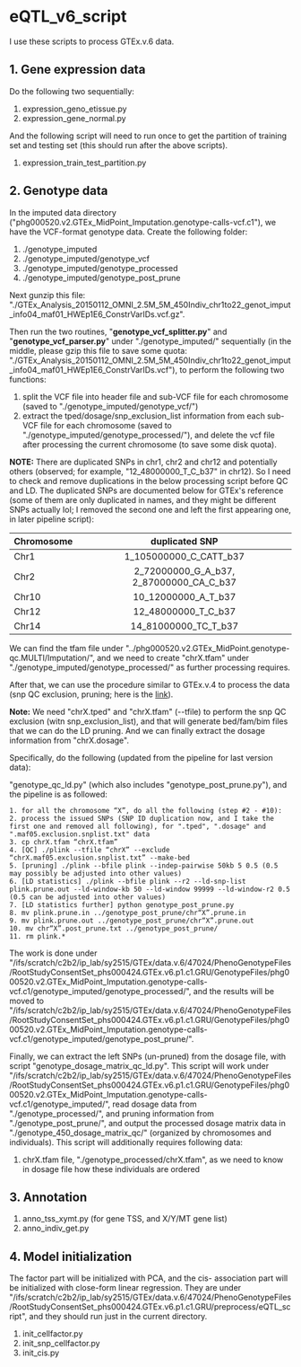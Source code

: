 # eQTL_v6_script

I use these scripts to process GTEx.v.6 data.


## 1. Gene expression data

Do the following two sequentially:

1. expression\_geno\_etissue.py
2. expression\_gene\_normal.py

And the following script will need to run once to get the partition of training set and testing set (this should run after the above scripts).

1. expression\_train\_test\_partition.py


## 2. Genotype data

In the imputed data directory ("phg000520.v2.GTEx\_MidPoint\_Imputation.genotype-calls-vcf.c1"), we have the VCF-format genotype data. Create the following folder:

1. ./genotype\_imputed
2. ./genotype\_imputed/genotype\_vcf
3. ./genotype\_imputed/genotype\_processed
4. ./genotype\_imputed/genotype\_post\_prune



Next gunzip this file: "./GTEx\_Analysis\_20150112\_OMNI\_2.5M\_5M\_450Indiv\_chr1to22\_genot\_imput\_info04\_maf01\_HWEp1E6\_ConstrVarIDs.vcf.gz".

Then run the two routines, "**genotype\_vcf\_splitter.py**" and "**genotype\_vcf\_parser.py**" under "./genotype\_imputed/" sequentially (in the middle, please gzip this file to save some quota: "./GTEx\_Analysis\_20150112\_OMNI\_2.5M\_5M\_450Indiv\_chr1to22\_genot\_imput\_info04\_maf01\_HWEp1E6\_ConstrVarIDs.vcf"), to perform the following two functions:

1. split the VCF file into header file and sub-VCF file for each chromosome (saved to "./genotype\_imputed/genotype\_vcf/")
2. extract the tped/dosage/snp\_exclusion\_list information from each sub-VCF file for each chromosome (saved to "./genotype\_imputed/genotype\_processed/"), and delete the vcf file after processing the current chromosome (to save some disk quota).

**NOTE:** There are duplicated SNPs in chr1, chr2 and chr12 and potentially others (observed; for example, "12\_48000000\_T\_C\_b37" in chr12). So I need to check and remove duplications in the below processing script before QC and LD. The duplicated SNPs are documented below for GTEx's reference (some of them are only duplicated in names, and they might be different SNPs actually IoI; I removed the second one and left the first appearing one, in later pipeline script):


| Chromosome        | duplicated SNP           |
| ------------- |:-------------:|
| Chr1      | 1\_105000000\_C\_CATT\_b37 |
| Chr2      | 2\_72000000\_G\_A\_b37, 2\_87000000\_CA\_C\_b37      |
| Chr10 | 10\_12000000\_A\_T\_b37      |
| Chr12 | 12\_48000000\_T\_C\_b37      |
| Chr14 | 14\_81000000\_TC\_T\_b37      |


We can find the tfam file under "../phg000520.v2.GTEx\_MidPoint.genotype-qc.MULTI/Imputation/", and we need to create "chrX.tfam" under "./genotype\_imputed/genotype\_processed/" as further processing requires.

After that, we can use the procedure similar to GTEx.v.4 to process the data (snp QC exclusion, pruning; here is the [link](https://github.com/morrisyoung/eQTL_v4_script#5-the-pipeline-for-genotype-qc-and-ld-pruning)).

**Note:** We need "chrX.tped" and "chrX.tfam" (--tfile) to perform the snp QC exclusion (witn snp\_exclusion\_list), and that will generate bed/fam/bim files that we can do the LD pruning. And we can finally extract the dosage information from "chrX.dosage".

Specifically, do the following (updated from the pipeline for last version data):

"genotype\_qc\_ld.py" (which also includes "genotype\_post\_prune.py"), and the pipeline is as followed:

```
1. for all the chromosome “X”, do all the following (step #2 - #10):
2. process the issued SNPs (SNP ID duplication now, and I take the first one and removed all following), for ".tped", ".dosage" and ".maf05.exclusion.snplist.txt" data
3. cp chrX.tfam “chrX.tfam”
4. [QC] ./plink --tfile “chrX” --exclude “chrX.maf05.exclusion.snplist.txt” --make-bed
5. [pruning] ./plink --bfile plink --indep-pairwise 50kb 5 0.5 (0.5 may possibly be adjusted into other values)
6. [LD statistics] ./plink --bfile plink --r2 --ld-snp-list plink.prune.out --ld-window-kb 50 --ld-window 99999 --ld-window-r2 0.5 (0.5 can be adjusted into other values)
7. [LD statistics further] python genotype_post_prune.py
8. mv plink.prune.in ../genotype_post_prune/chr“X”.prune.in
9. mv plink.prune.out ../genotype_post_prune/chr“X”.prune.out
10. mv chr“X”.post_prune.txt ../genotype_post_prune/
11. rm plink.*
```

The work is done under "/ifs/scratch/c2b2/ip\_lab/sy2515/GTEx/data.v.6/47024/PhenoGenotypeFiles/RootStudyConsentSet\_phs000424.GTEx.v6.p1.c1.GRU/GenotypeFiles/phg000520.v2.GTEx\_MidPoint\_Imputation.genotype-calls-vcf.c1/genotype\_imputed/genotype\_processed/", and the results will be moved to "/ifs/scratch/c2b2/ip\_lab/sy2515/GTEx/data.v.6/47024/PhenoGenotypeFiles/RootStudyConsentSet\_phs000424.GTEx.v6.p1.c1.GRU/GenotypeFiles/phg000520.v2.GTEx\_MidPoint\_Imputation.genotype-calls-vcf.c1/genotype\_imputed/genotype\_post\_prune/".

Finally, we can extract the left SNPs (un-pruned) from the dosage file, with script "genotype\_dosage\_matrix\_qc\_ld.py". This script will work under "/ifs/scratch/c2b2/ip\_lab/sy2515/GTEx/data.v.6/47024/PhenoGenotypeFiles/RootStudyConsentSet\_phs000424.GTEx.v6.p1.c1.GRU/GenotypeFiles/phg000520.v2.GTEx\_MidPoint\_Imputation.genotype-calls-vcf.c1/genotype\_imputed/", read dosage data from "./genotype\_processed/", and pruning information from "./genotype\_post\_prune/", and output the processed dosage matrix data in "./genotype\_450\_dosage\_matrix\_qc/" (organized by chromosomes and individuals). This script will additionally requires following data:

1. chrX.tfam file, "./genotype\_processed/chrX.tfam", as we need to know in dosage file how these individuals are ordered


## 3. Annotation

1. anno\_tss\_xymt.py (for gene TSS, and X/Y/MT gene list)
2. anno\_indiv\_get.py



## 4. Model initialization

The factor part will be initialized with PCA, and the cis- association part will be initialized with close-form linear regression. They are under "/ifs/scratch/c2b2/ip\_lab/sy2515/GTEx/data.v.6/47024/PhenoGenotypeFiles/RootStudyConsentSet\_phs000424.GTEx.v6.p1.c1.GRU/preprocess/eQTL\_script", and they should run just in the current directory.

1. init\_cellfactor.py
2. init\_snp\_cellfactor.py
3. init\_cis.py



